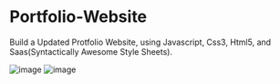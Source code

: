 # Portfolio-Website
Build a Updated Protfolio Website, using Javascript, Css3, Html5,  and Saas(Syntactically Awesome Style Sheets).

![image](https://github.com/binny3213/Protfolio-Website/assets/90454079/108521e1-0628-400e-8532-c984901b7807)
![image](https://github.com/binny3213/Protfolio-Website/assets/90454079/17a24de6-0658-4142-9c2b-ce20564ccfbb)




